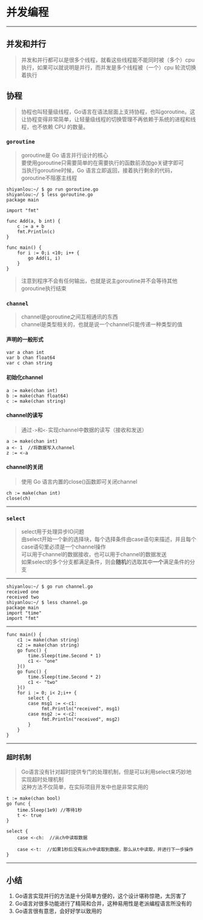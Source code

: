 # 并发编程   
****  
## 并发和并行  
> 并发和并行都可以是很多个线程，就看这些线程能不能同时被（多个）cpu 执行，如果可以就说明是并行，而并发是多个线程被（一个）cpu 轮流切换着执行  
## 协程  
> 协程也叫轻量级线程，Go语言在语法层面上支持协程，也叫goroutine。这让协程变得非常简单，让轻量级线程的切换管理不再依赖于系统的进程和线程，也不依赖 CPU 的数量。  

### `goroutine`  
> goroutine是 Go 语言并行设计的核心  
> 要使用goroutine只需要简单的在需要执行的函数前添加go关键字即可  
> 当执行goroutine时候，Go 语言立即返回，接着执行剩余的代码，goroutine不阻塞主线程  

	shiyanlou:~/ $ go run goroutine.go
	shiyanlou:~/ $ less goroutine.go 
	package main
	
	import "fmt"
	
	func Add(a, b int) {
	    c := a + b
	    fmt.Println(c)
	}
	
	func main() {
	    for i := 0;i <10; i++ {
	        go Add(i, i)
	    }
	}
> 注意到程序不会有任何输出，也就是说主goroutine并不会等待其他goroutine执行结束  
### `channel`  
> channel是goroutine之间互相通讯的东西  
> channel是类型相关的，也就是说一个channel只能传递一种类型的值  

#### 声明的一般形式  
	var a chan int 
	var b chan float64
	var c chan string  
#### 初始化channel  
	a := make(chan int) 
	b := make(chan float64)
	c := make(chan string)  
#### channel的读写  
> 通过`->`和`<-`实现channel中数据的读写（接收和发送）  
 
	a := make(chan int)
	a <- 1  //将数据写入channel
	z := <-a  
#### channel的关闭  
> 使用 Go 语言内置的close()函数即可关闭channel  

	ch := make(chan int)
	close(ch)  
****  
### `select`  
> select用于处理异步IO问题  
> 由select开始一个新的选择块，每个选择条件由case语句来描述，并且每个case语句里必须是一个channel操作  
> 可以用于channel的数据接收，也可以用于channel的数据发送  
> 如果select的多个分支都满足条件，则会**随机**的选取其中**一个**满足条件的分支  

****  
	shiyanlou:~/ $ go run channel.go
	received one
	received two
	shiyanlou:~/ $ less channel.go  
	package main
	import "time"
	import "fmt"
****  	
	func main() {
	    c1 := make(chan string)
	    c2 := make(chan string)
	    go func() {
	        time.Sleep(time.Second * 1)
	        c1 <- "one"
	    }()
	    go func() {
	        time.Sleep(time.Second * 2)
	        c1 <- "two"
	    }()
	    for i := 0; i< 2;i++ {
	        select {
	        case msg1 := <-c1:
	             fmt.Println("received", msg1)
	        case msg2 := <-c2:
	             fmt.Println("received", msg2)
	        }
	    }
	}  
****  
### 超时机制  
> Go语言没有针对超时提供专门的处理机制，但是可以利用select来巧妙地实现超时处理机制  
> 这种方法不仅简单，在实际项目开发中也是非常实用的  

	t := make(chan bool)
	go func {
	    time.Sleep(1e9) //等待1秒
	    t <- true
	}
	
	select {
	    case <-ch:  //从ch中读取数据
	
	    case <-t:  //如果1秒后没有从ch中读取到数据，那么从t中读取，并进行下一步操作
	}  
****  
## 小结  
1. Go语言实现并行的方法是十分简单方便的，这个设计堪称惊艳，太厉害了  
2. Go语言对很多功能进行了精简和合并，这种易用性是老派编程语言所没有的  
3. Go语言很有意思，会好好学以致用的  

